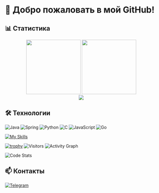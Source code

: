 # 🚀 Добро пожаловать в мой GitHub!

## 📊 Статистика

<div align="center">
  <img height="180em" src="https://github-readme-stats.vercel.app/api?username=Neyahd&show_icons=true&theme=tokyonight&count_private=true&include_all_commits=true"/>
  <img height="180em" src="https://github-readme-stats.vercel.app/api/top-langs/?username=Neyahd&layout=compact&theme=tokyonight&hide=html,css,scss&count_private=true"/>
</div>

<div align="center">
  <img src="https://streak-stats.demolab.com/?user=Neyahd&theme=tokyonight"/>
</div>

## 🛠️ Технологии
![Java](https://img.shields.io/badge/Java-007396?style=for-the-badge&logo=openjdk&logoColor=white)
![Spring](https://img.shields.io/badge/Spring-6DB33F?style=for-the-badge&logo=spring&logoColor=white)
![Python](https://img.shields.io/badge/Python-3776AB?style=for-the-badge&logo=python&logoColor=white)
![C](https://img.shields.io/badge/C-A8B9CC?style=for-the-badge&logo=c&logoColor=black)
![JavaScript](https://img.shields.io/badge/JavaScript-F7DF1E?style=for-the-badge&logo=javascript&logoColor=black)
![Go](https://img.shields.io/badge/Go-00ADD8?style=for-the-badge&logo=go&logoColor=white)

[![My Skills](https://skillicons.dev/icons?i=js,html,css,wasm)](https://skillicons.dev)

[![trophy](https://github-profile-trophy.vercel.app/?username=Neyahd&theme=onedark)](https://github.com/ryo-ma/github-profile-trophy)
![Visitors](https://visitor.archi.workers.dev/visitor-badge.glitch.me/badge?page_id=Neyahd.Neyahd)
![Activity Graph](https://github-readme-activity-graph.vercel.app/graph?username=Neyahd&theme=github-dark)

![Code Stats](https://github-code-stats.vercel.app/api/code-stats?username=Neyahd)
## 📫 Контакты
[![Telegram](https://img.shields.io/badge/Telegram-26A5E4?style=for-the-badge&logo=telegram&logoColor=white)](https://t.me/sytrasyyy)
